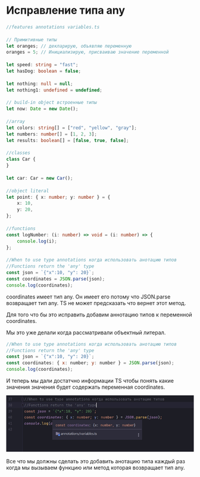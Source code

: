 # Исправление типа any

```ts
//features annotations variables.ts

// Примитивные типы
let oranges; // декларирую, объявляю переменную
oranges = 5; // Инициализирую, присваиваю значение переменной

let speed: string = "fast";
let hasDog: boolean = false;

let nothing: null = null;
let nothing1: undefined = undefined;

// build-in object встроенные типы
let now: Date = new Date();

//array
let colors: string[] = ["red", "yellow", "gray"];
let numbers: number[] = [1, 2, 3];
let results: boolean[] = [false, true, false];

//classes
class Car {
}

let car: Car = new Car();

//object literal
let point: { x: number; y: number } = {
    x: 10,
    y: 20,
};

//functions
const logNumber: (i: number) => void = (i: number) => {
    console.log(i);
};

//When to use type annotations когда использовать анотацию типов
//Functions return the 'any' type
const json = `{"x":10, "y": 20}`;
const coordinates = JSON.parse(json);
console.log(coordinates);

```

coordinates имеет тип any. Он имеет его потому что JSON.parse возвращает тип any. TS не может предсказать что вернет
этот метод.

Для того что бы это исправить добавим аннотацию типов к переменной coordinates.

Мы это уже делали когда рассматривали объектный литерал.

```js
//When to use type annotations когда использовать анотацию типов
//Functions return the 'any' type
const json = `{"x":10, "y": 20}`;
const coordinates: { x: number; y: number } = JSON.parse(json);
console.log(coordinates);
```

И теперь мы дали достатчно информации TS чтобы понять какие значения значения будет содержать переменная coordinates.

![](img/001.jpg)

Все что мы должны сделать это добавить анотацию типа каждый раз когда мы вызываем функцию или метод которая возвращает
тип any.

